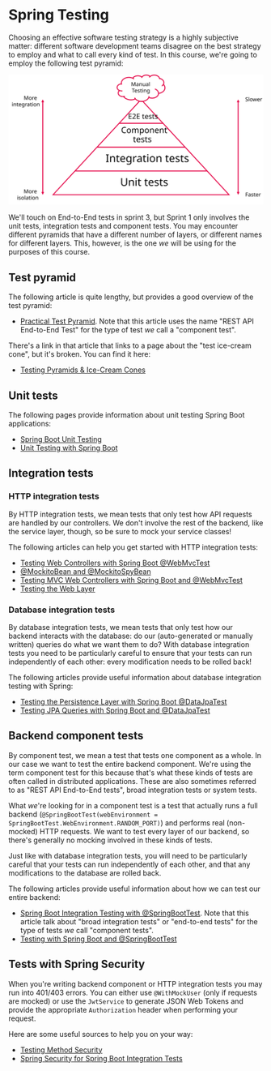 # Spring Testing

Choosing an effective software testing strategy is a highly subjective matter: different software
development teams disagree on the best strategy to employ and what to call every kind of test.
In this course, we're going to employ the following test pyramid:

![](./images/test_pyramid.svg)

We'll touch on End-to-End tests in sprint 3, but Sprint 1 only involves the unit tests, integration tests
and component tests. You may encounter different pyramids that have a different number of layers, or different
names for different layers. This, however, is the one *we* will be using for the purposes of this course.

## Test pyramid

The following article is quite lengthy, but provides a good overview of the test pyramid:

- [Practical Test Pyramid](https://martinfowler.com/articles/practical-test-pyramid.html).
  Note that this article uses the name "REST API End-to-End Test" for the type of test
  *we* call a "component test".

There's a link in that article that links to a page about the "test ice-cream cone", but it's broken.
You can find it here:

- [Testing Pyramids & Ice-Cream Cones](https://alisterscott.github.io/TestingPyramids.html)

## Unit tests

The following pages provide information about unit testing Spring Boot applications:

- [Spring Boot Unit Testing](https://www.arhohuttunen.com/spring-boot-unit-testing/)
- [Unit Testing with Spring Boot](https://reflectoring.io/unit-testing-spring-boot/)

## Integration tests

### HTTP integration tests

By HTTP integration tests, we mean tests that only test how API requests are handled by our controllers.
We don't involve the rest of the backend, like the service layer, though, so be sure to mock your service
classes!

The following articles can help you get started with HTTP integration tests:

- [Testing Web Controllers with Spring Boot @WebMvcTest](https://www.arhohuttunen.com/spring-boot-webmvctest/)
- [@MockitoBean and @MockitoSpyBean](https://docs.spring.io/spring-framework/reference/testing/annotations/integration-spring/annotation-mockitobean.html)
- [Testing MVC Web Controllers with Spring Boot and @WebMvcTest](https://reflectoring.io/spring-boot-web-controller-test/)
- [Testing the Web Layer](https://spring.io/guides/gs/testing-web)

### Database integration tests

By database integration tests, we mean tests that only test how our backend interacts with the database: do our
(auto-generated or manually written) queries do what we want them to do? With database integration tests you
need to be particularly careful to ensure that your tests can run independently of each other: every modification
needs to be rolled back!

The following articles provide useful information about database integration testing with Spring:

- [Testing the Persistence Layer with Spring Boot @DataJpaTest](https://www.arhohuttunen.com/spring-boot-datajpatest/)
- [Testing JPA Queries with Spring Boot and @DataJpaTest](https://reflectoring.io/spring-boot-data-jpa-test/)

## Backend component tests

By component test, we mean a test that tests one component as a whole. In our case we want to test the entire backend
component. We're using the term component test for this because that's what these kinds of tests are often called
in distributed applications. These are also sometimes referred to as "REST API End-to-End tests", broad integration tests
or system tests.

What *we*'re looking for in a component test is a test that actually runs a full backend (`@SpringBootTest(webEnvironment = SpringBootTest.WebEnvironment.RANDOM_PORT)`) and performs real (non-mocked) HTTP requests. We want to test every layer of our
backend, so there's generally no mocking involved in these kinds of tests.

Just like with database integration tests, you will need to be particularly careful that your tests can run independently
of each other, and that any modifications to the database are rolled back.

The following articles provide useful information about how we can test our entire backend:

- [Spring Boot Integration Testing with @SpringBootTest](https://www.arhohuttunen.com/spring-boot-integration-testing/).
  Note that this article talk about "broad integration tests" or "end-to-end tests" for the type of tests *we* call
  "component tests".
- [Testing with Spring Boot and @SpringBootTest](https://reflectoring.io/spring-boot-test/)

## Tests with Spring Security

When you're writing backend component or HTTP integration tests you may
run into 401/403 errors. You can either use `@WithMockUser` (only if
requests are mocked) or use the `JwtService` to generate JSON Web Tokens
and provide the appropriate `Authorization` header when performing your request.

Here are some useful sources to help you on your way:

- [Testing Method Security](https://docs.spring.io/spring-security/reference/servlet/test/method.html)
- [Spring Security for Spring Boot Integration Tests](https://www.baeldung.com/spring-security-integration-tests)
